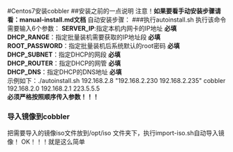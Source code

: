 #Centos7安装cobbler
##安装之前的一点说明
注意！**如果要看手动安装步骤请看：manual-install.md文档**
自动安装步骤：
###执行autoinstall.sh 
执行该命令需要输入6个参数：
  **SERVER_IP**:指定本机内网卡的IP地址  **必填**  
  **DHCP_RANGE**：指定批量装机需要获取的IP地址段  **必填**  
  **ROOT_PASSWORD**：指定批量装机后系统默认的root密码  **必填**  
  **DHCP_SUBNET**：指定DHCP的网段  **必填**  
  **DHCP_ROUTER**：指定DHCP的网管  **必填**   
  **DHCP_DNS**：指定DHCP的DNS地址  **必填**  
示例如下：./autoinstall.sh  192.168.2.8 "192.168.2.230 192.168.2.235" cobbler 192.168.2.0 192.168.2.1 223.5.5.5  
**必须严格按照顺序传入参数！！！**
### 导入镜像到cobbler
把需要导入的镜像iso文件放到/opt/iso 文件夹下，执行import-iso.sh自动导入镜像！
OK！！！就是这么简单
